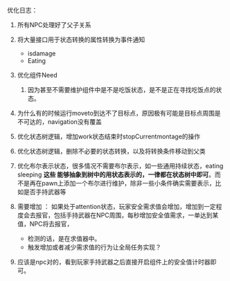 优化日志：

1. 所有NPC处理好了父子关系
2. 将大量接口用于状态转换的属性转换为事件通知
   - isdamage
   - Eating
3. 优化组件Need

   1. 因为甚至不需要维护组件中是不是吃饭状态，是不是正在寻找吃饭点的状态。
4. 为什么有的时候运行moveto到达不了目标点，原因极有可能是目标点周围是不可达的，navigation没有覆盖
5. 优化状态树逻辑，增加work状态结束时stopCurrentmontage的操作
6. 优化状态树逻辑，删除不必要的状态转换，以及将转换条件移动到父类
7. 优化布尔表示状态，很多情况不需要布尔表示，如一些通用持续状态，eating sleeping **这些 能够抽象到树中的用状态表示的，一律都在状态树中即可**。而不是再在pawn上添加一个布尔进行维护，除非一些小条件确实需要表示，比如是否手持武器等

8. 需要增加 ：   如果处于attention状态，玩家安全需求值会增加，增加到一定程度会去报官，包括手持武器在NPC周围，每秒增加安全值需求，一单达到某值，NPC将去报官，
   - 检测的话，是在求值器中。
   - 触发增加或者减少需求值的行为让全局任务实现？
9. 应该是npc对的，看到玩家手持武器之后直接开启组件上的安全值计时器即可。

